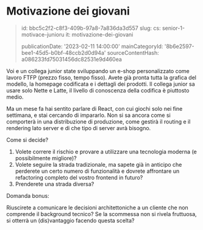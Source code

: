 Motivazione dei giovani
=======================

> id: bbc5c2f2-c8f3-409b-97a8-7a836da3d557
> slug:
> 	cs: senior-1-motivace-junioru
> 	it: motivazione-dei-giovani
> 
> publicationDate: '2023-02-11 14:00:00'
> mainCategoryId: '8b6e2597-bee1-45d5-b0bf-48ccb2d0d94a'
> sourceContentHash: a086233fd75031456dc82531e9d460ea

Voi e un collega junior state sviluppando un e-shop personalizzato come lavoro FTFP (prezzo fisso, tempo fisso). Avete già pronta tutta la grafica del modello, la homepage codificata e i dettagli dei prodotti. Il collega junior sa usare solo Nette e Latte, il livello di conoscenza della codifica è piuttosto medio.

Ma un mese fa hai sentito parlare di React, con cui giochi solo nei fine settimana, e stai cercando di impararlo. Non si sa ancora come si comporterà in una distribuzione di produzione, come gestirà il routing e il rendering lato server e di che tipo di server avrà bisogno.

Come si decide?

1. Volete correre il rischio e provare a utilizzare una tecnologia moderna (e possibilmente migliore)?
2. Volete seguire la strada tradizionale, ma sapete già in anticipo che perderete un certo numero di funzionalità e dovrete affrontare un refactoring completo del vostro frontend in futuro?
3. Prenderete una strada diversa?

Domanda bonus:

Riuscirete a comunicare le decisioni architettoniche a un cliente che non comprende il background tecnico? Se la scommessa non si rivela fruttuosa, si otterrà un (dis)vantaggio facendo questa scelta?
